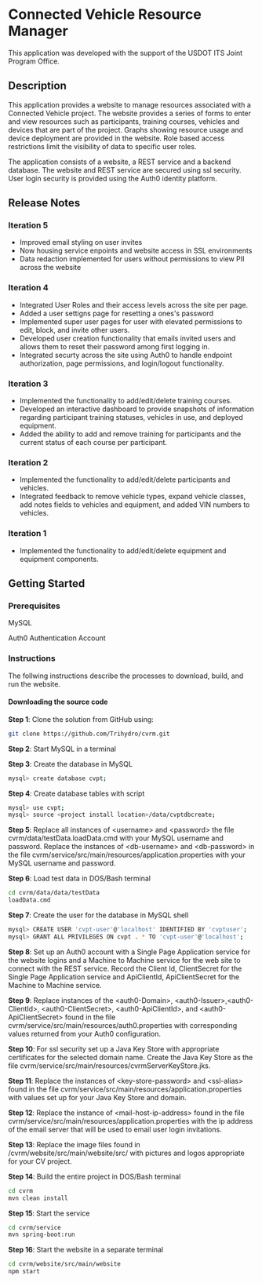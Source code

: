# Connected Vehicle Resource Manager
This application was developed with the support of the USDOT ITS Joint Program Office.

## Description

This application provides a website to manage resources associated with a Connected Vehicle project. The website provides a series of forms to enter and view resources such as participants, training courses, vehicles and devices that are part of the project. Graphs showing resource usage and device deployment are provided in the website. Role based access restrictions limit the visibility of data to specific user roles. 

The application consists of a website, a REST service and a backend database. The website and REST service are secured using ssl security. User login security is provided using the Auth0 identity platform.

## Release Notes

### Iteration 5
- Improved email styling on user invites
- Now housing service enpoints and website access in SSL environments 
- Data redaction implemented for users without permissions to view PII across the website

### Iteration 4
- Integrated User Roles and their access levels across the site per page. 
- Added a user settigns page for resetting a ones's password
- Implemented super user pages for user with elevated permissions to edit, block, and invite other users.
- Developed user creation functionality that emails invited users and allows them to reset their password among first logging in. 
- Integrated securty across the site using Auth0 to handle endpoint authorization, page permissions, and login/logout functionality.

### Iteration 3
- Implemented the functionality to add/edit/delete training courses.
- Developed an interactive dashboard to provide snapshots of information regarding participant training statuses, vehicles in use, and deployed equipment. 
- Added the ability to add and remove training for participants and the current status of each course per participant.

### Iteration 2
- Implemented the functionality to add/edit/delete participants and vehicles.
- Integrated feedback to remove vehicle types, expand vehicle classes, add notes fields to vehicles and equipment, and added VIN numbers to vehicles. 

### Iteration 1
- Implemented the functionality to add/edit/delete equipment and equipment components.

## Getting Started

### Prerequisites
MySQL

Auth0 Authentication Account

### Instructions

The follwing instructions describe the processes to download, build, and run the website.

#### Downloading the source code

**Step 1**: Clone the solution from GitHub using:

```bash
git clone https://github.com/Trihydro/cvrm.git
```

**Step 2**: Start MySQL in a terminal

**Step 3**: Create the database in MySQL

```bash
mysql> create database cvpt;
```

**Step 4**: Create database tables with script

```bash
mysql> use cvpt;
mysql> source <project install location>/data/cvptdbcreate;
```

**Step 5**: Replace all instances of &lt;username&gt; and &lt;password&gt; the file cvrm/data/testData.loadData.cmd with your MySQL username and password. 
Replace the instances of &lt;db-username&gt; and &lt;db-password&gt; in the file cvrm/service/src/main/resources/application.properties with your MySQL username and password.


**Step 6**: Load test data in DOS/Bash terminal
```bash
cd cvrm/data/data/testData
loadData.cmd
```

**Step 7**: Create the user for the database in MySQL shell

```bash
mysql> CREATE USER 'cvpt-user'@'localhost' IDENTIFIED BY 'cvptuser';
mysql> GRANT ALL PRIVILEGES ON cvpt . * TO 'cvpt-user'@'localhost';
```

**Step 8**: Set up an Auth0 account with a Single Page Application service for the website logins and a Machine to Machine service for the web site to connect with the REST service. Record the Client Id, ClientSecret for the Single Page Application service and ApiClientId, ApiClientSecret for the Machine to Machine service. 

**Step 9**: Replace instances of the &lt;auth0-Domain&gt;, &lt;auth0-Issuer&gt;,&lt;auth0-ClientId&gt;, &lt;auth0-ClientSecret&gt;, &lt;auth0-ApiClientId&gt;, and &lt;auth0-ApiClientSecret&gt; found in the file cvrm/service/src/main/resources/auth0.properties with corresponding values returned from your Auth0 configuration.

**Step 10**: For ssl security set up a Java Key Store with appropriate certificates for the selected domain name. Create the Java Key Store as the file cvrm/service/src/main/resources/cvrmServerKeyStore.jks. 

**Step 11**: Replace the instances of &lt;key-store-password&gt; and &lt;ssl-alias&gt; found in the file cvrm/service/src/main/resources/application.properties with values set up for your Java Key Store and domain. 

**Step 12**: Replace the instance of &lt;mail-host-ip-address&gt; found in the file cvrm/service/src/main/resources/application.properties with the ip address of the email server that will be used to email user login invitations.

**Step 13**: Replace the image files found in /cvrm/website/src/main/website/src/ with pictures and logos appropriate for your CV project.

**Step 14**: Build the entire project in DOS/Bash terminal

```bash
cd cvrm
mvn clean install
```

**Step 15**: Start the service

```bash
cd cvrm/service
mvn spring-boot:run
```

**Step 16**: Start the website in a separate terminal

```bash
cd cvrm/website/src/main/website
npm start
```




